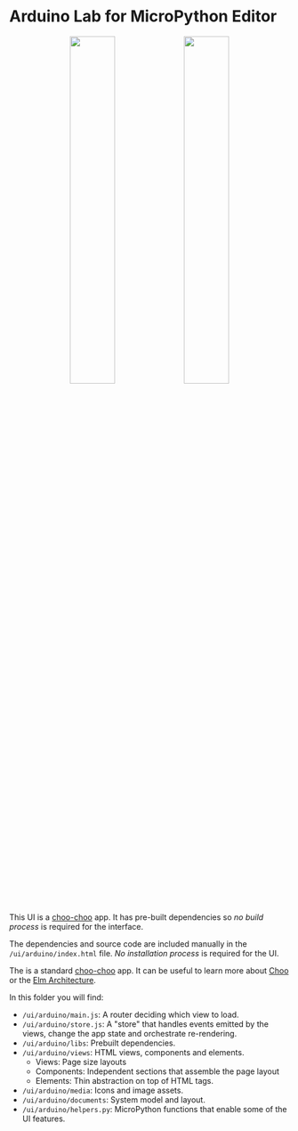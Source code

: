 # Arduino Lab for MicroPython Editor

<p align="center">

<img src="https://github.com/arduino/lab-micropython-editor/blob/development/ui/arduino/documents/Screenshot%20from%202024-04-15%2009-48-25.png?raw=true" width="40%" />

<img src="https://github.com/arduino/lab-micropython-editor/blob/development/ui/arduino/documents/Screenshot%20from%202024-04-15%2009-47-03.png?raw=true" width="40%" />

</p>

This UI is a [choo-choo](https://github.com/choojs/choo) app. It has pre-built dependencies so *no build process* is required for the interface.

The dependencies and source code are included manually in the `/ui/arduino/index.html` file. *No installation process* is required for the UI.

The is a standard [choo-choo](https://github.com/choojs/choo) app. It can be useful to learn more about [Choo](https://github.com/choojs/choo) or the [Elm Architecture](https://guide.elm-lang.org/architecture/).

In this folder you will find:

- `/ui/arduino/main.js`: A router deciding which view to load.
- `/ui/arduino/store.js`: A "store" that handles events emitted by the views, change the app state and orchestrate re-rendering.
- `/ui/arduino/libs`: Prebuilt dependencies.
- `/ui/arduino/views`: HTML views, components and elements.
  - Views: Page size layouts
  - Components: Independent sections that assemble the page layout
  - Elements: Thin abstraction on top of HTML tags.
- `/ui/arduino/media`: Icons and image assets.
- `/ui/arduino/documents`: System model and layout.
- `/ui/arduino/helpers.py`: MicroPython functions that enable some of the UI features.
